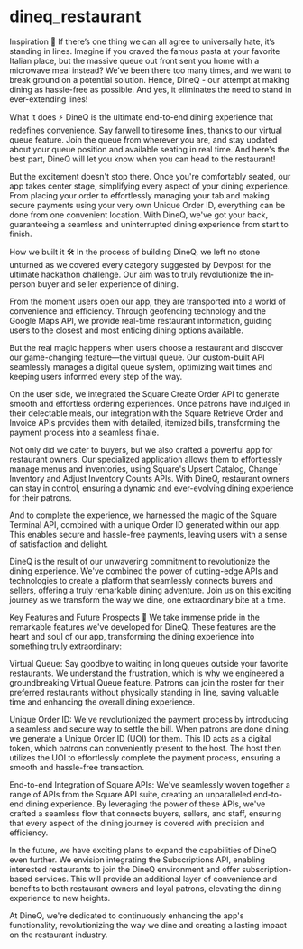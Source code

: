 # dineq_restaurant

Inspiration 🌟
If there’s one thing we can all agree to universally hate, it’s standing in lines. Imagine if you craved the famous pasta at your favorite Italian place, but the massive queue out front sent you home with a microwave meal instead? We’ve been there too many times, and we want to break ground on a potential solution. Hence, DineQ - our attempt at making dining as hassle-free as possible. And yes, it eliminates the need to stand in ever-extending lines!

What it does ⚡
DineQ is the ultimate end-to-end dining experience that redefines convenience. Say farwell to tiresome lines, thanks to our virtual queue feature. Join the queue from wherever you are, and stay updated about your queue position and available seating in real time. And here's the best part, DineQ will let you know when you can head to the restaurant!

But the excitement doesn't stop there. Once you're comfortably seated, our app takes center stage, simplifying every aspect of your dining experience. From placing your order to effortlessly managing your tab and making secure payments using your very own Unique Order ID, everything can be done from one convenient location. With DineQ, we've got your back, guaranteeing a seamless and uninterrupted dining experience from start to finish.

How we built it 🛠️
In the process of building DineQ, we left no stone unturned as we covered every category suggested by Devpost for the ultimate hackathon challenge. Our aim was to truly revolutionize the in-person buyer and seller experience of dining.

From the moment users open our app, they are transported into a world of convenience and efficiency. Through geofencing technology and the Google Maps API, we provide real-time restaurant information, guiding users to the closest and most enticing dining options available.

But the real magic happens when users choose a restaurant and discover our game-changing feature—the virtual queue. Our custom-built API seamlessly manages a digital queue system, optimizing wait times and keeping users informed every step of the way.

On the user side, we integrated the Square Create Order API to generate smooth and effortless ordering experiences. Once patrons have indulged in their delectable meals, our integration with the Square Retrieve Order and Invoice APIs provides them with detailed, itemized bills, transforming the payment process into a seamless finale.

Not only did we cater to buyers, but we also crafted a powerful app for restaurant owners. Our specialized application allows them to effortlessly manage menus and inventories, using Square's Upsert Catalog, Change Inventory and Adjust Inventory Counts APIs. With DineQ, restaurant owners can stay in control, ensuring a dynamic and ever-evolving dining experience for their patrons.

And to complete the experience, we harnessed the magic of the Square Terminal API, combined with a unique Order ID generated within our app. This enables secure and hassle-free payments, leaving users with a sense of satisfaction and delight.

DineQ is the result of our unwavering commitment to revolutionize the dining experience. We've combined the power of cutting-edge APIs and technologies to create a platform that seamlessly connects buyers and sellers, offering a truly remarkable dining adventure. Join us on this exciting journey as we transform the way we dine, one extraordinary bite at a time.

Key Features and Future Prospects 🚀
We take immense pride in the remarkable features we've developed for DineQ. These features are the heart and soul of our app, transforming the dining experience into something truly extraordinary:

Virtual Queue: Say goodbye to waiting in long queues outside your favorite restaurants. We understand the frustration, which is why we engineered a groundbreaking Virtual Queue feature. Patrons can join the roster for their preferred restaurants without physically standing in line, saving valuable time and enhancing the overall dining experience.

Unique Order ID: We've revolutionized the payment process by introducing a seamless and secure way to settle the bill. When patrons are done dining, we generate a Unique Order ID (UOI) for them. This ID acts as a digital token, which patrons can conveniently present to the host. The host then utilizes the UOI to effortlessly complete the payment process, ensuring a smooth and hassle-free transaction.

End-to-end Integration of Square APIs: We've seamlessly woven together a range of APIs from the Square API suite, creating an unparalleled end-to-end dining experience. By leveraging the power of these APIs, we've crafted a seamless flow that connects buyers, sellers, and staff, ensuring that every aspect of the dining journey is covered with precision and efficiency.

In the future, we have exciting plans to expand the capabilities of DineQ even further. We envision integrating the Subscriptions API, enabling interested restaurants to join the DineQ environment and offer subscription-based services. This will provide an additional layer of convenience and benefits to both restaurant owners and loyal patrons, elevating the dining experience to new heights.

At DineQ, we're dedicated to continuously enhancing the app's functionality, revolutionizing the way we dine and creating a lasting impact on the restaurant industry.
